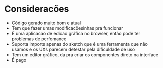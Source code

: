 # Consideracões

* Código gerado muito bom e atual
* Tem que fazer umas modificacõesinhas pra funcionar
* É uma aplicacao de edicao gráfica no browser, então pode ter problemas de perfomance
* Suporta imports apenas do sketch que é uma ferramenta que não usamos e os UXs parecem detestar pela dificuldade de uso
* Tem um editor gráfico, da pra criar os componentes direto na interface
* É pago